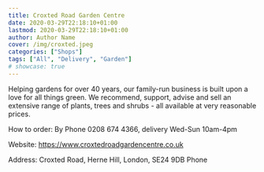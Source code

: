 ```yaml
---
title: Croxted Road Garden Centre
date: 2020-03-29T22:18:10+01:00
lastmod: 2020-03-29T22:18:10+01:00
author: Author Name
cover: /img/croxted.jpeg
categories: ["Shops"]
tags: ["All", "Delivery", "Garden"]
# showcase: true
---
```

Helping gardens for over 40 years, our family-run business is built upon a love for all things green. We recommend, support, advise and sell an extensive range of plants, trees and shrubs - all available at very reasonable prices.  

How to order: By Phone 0208 674 4366, delivery Wed-Sun 10am-4pm

Website: https://www.croxtedroadgardencentre.co.uk

Address: Croxted Road, Herne Hill, London, SE24 9DB	Phone			


